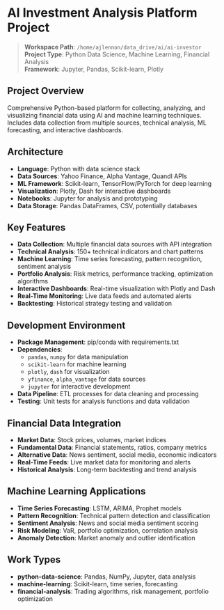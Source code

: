 # AI Investment Analysis Platform Project

> **Workspace Path**: `/home/ajlennon/data_drive/ai/ai-investor`  
> **Project Type**: Python Data Science, Machine Learning, Financial Analysis  
> **Framework**: Jupyter, Pandas, Scikit-learn, Plotly

## Project Overview

Comprehensive Python-based platform for collecting, analyzing, and visualizing financial data using AI and machine learning techniques. Includes data collection from multiple sources, technical analysis, ML forecasting, and interactive dashboards.

## Architecture

- **Language**: Python with data science stack
- **Data Sources**: Yahoo Finance, Alpha Vantage, Quandl APIs
- **ML Framework**: Scikit-learn, TensorFlow/PyTorch for deep learning
- **Visualization**: Plotly, Dash for interactive dashboards
- **Notebooks**: Jupyter for analysis and prototyping
- **Data Storage**: Pandas DataFrames, CSV, potentially databases

## Key Features

- **Data Collection**: Multiple financial data sources with API integration
- **Technical Analysis**: 150+ technical indicators and chart patterns
- **Machine Learning**: Time series forecasting, pattern recognition, sentiment analysis
- **Portfolio Analysis**: Risk metrics, performance tracking, optimization algorithms
- **Interactive Dashboards**: Real-time visualization with Plotly and Dash
- **Real-Time Monitoring**: Live data feeds and automated alerts
- **Backtesting**: Historical strategy testing and validation

## Development Environment

- **Package Management**: pip/conda with requirements.txt
- **Dependencies**: 
  - `pandas`, `numpy` for data manipulation
  - `scikit-learn` for machine learning
  - `plotly`, `dash` for visualization
  - `yfinance`, `alpha_vantage` for data sources
  - `jupyter` for interactive development
- **Data Pipeline**: ETL processes for data cleaning and processing
- **Testing**: Unit tests for analysis functions and data validation

## Financial Data Integration

- **Market Data**: Stock prices, volumes, market indices
- **Fundamental Data**: Financial statements, ratios, company metrics
- **Alternative Data**: News sentiment, social media, economic indicators
- **Real-Time Feeds**: Live market data for monitoring and alerts
- **Historical Analysis**: Long-term backtesting and trend analysis

## Machine Learning Applications

- **Time Series Forecasting**: LSTM, ARIMA, Prophet models
- **Pattern Recognition**: Technical pattern detection and classification
- **Sentiment Analysis**: News and social media sentiment scoring
- **Risk Modeling**: VaR, portfolio optimization, correlation analysis
- **Anomaly Detection**: Market anomaly and outlier identification

## Work Types

- **python-data-science**: Pandas, NumPy, Jupyter, data analysis
- **machine-learning**: Scikit-learn, time series, forecasting
- **financial-analysis**: Trading algorithms, risk management, portfolio optimization
